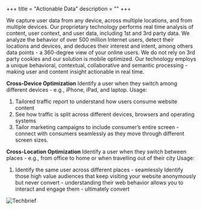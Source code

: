 +++
title = "Actionable Data"
description = ""
+++

We capture user data from any device, across multiple locations, and from multiple devices. Our proprietary technology performs real time analysis of content, user context, and user data, including 1st and 3rd party data. We analyze the behavior of over 500 million Internet users, detect their locations and devices, and deduces their interest and intent, among others data points - a 360-degree view of your online users. We do not rely on 3rd party cookies and our solution is mobile optimized. Our technology employs a unique behavioral, contextual, collaborative and semantic processing - making user and content insight actionable in real time.

**Cross-Device Optimization**
Identify a user when they switch among different devices - e.g., iPhone, iPad, and laptop.
Usage:
1)	Tailored traffic report to understand how users consume website content
2)	See how traffic is split across different devices, browsers and operating systems
3)	Tailor marketing campaigns to include consumer’s entire screen - connect with consumers seamlessly as they move through different screen sizes.

**Cross-Location Optimization**
Identify a user when they switch between places - e.g., from office to home or when travelling out of their city
Usage:
1)	Identify the same user across different places - seamlessly
Identify those high value audiences that keep visiting your website anonymously but never convert - understanding their web behavior allows you to interact and engage them - ultimately convert

![Techbrief](/images/Techbrief.png)
